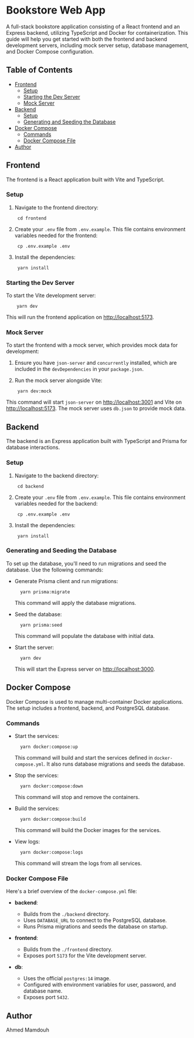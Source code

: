 # Bookstore Web App

A full-stack bookstore application consisting of a React frontend and an Express backend, utilizing TypeScript and Docker for containerization. This guide will help you get started with both the frontend and backend development servers, including mock server setup, database management, and Docker Compose configuration.

## Table of Contents

- [Frontend](#frontend)
  - [Setup](#setup)
  - [Starting the Dev Server](#starting-the-dev-server)
  - [Mock Server](#mock-server)
- [Backend](#backend)
  - [Setup](#setup-1)
  - [Generating and Seeding the Database](#generating-and-seeding-the-database)
- [Docker Compose](#docker-compose)
  - [Commands](#commands)
  - [Docker Compose File](#docker-compose-file)
- [Author](#author)

## Frontend

The frontend is a React application built with Vite and TypeScript.

### Setup

1. Navigate to the frontend directory:

        cd frontend

2. Create your `.env` file from `.env.example`. This file contains environment variables needed for the frontend:

        cp .env.example .env

3. Install the dependencies:

        yarn install

### Starting the Dev Server

To start the Vite development server:

        yarn dev

This will run the frontend application on [http://localhost:5173](http://localhost:5173).

### Mock Server

To start the frontend with a mock server, which provides mock data for development:

1. Ensure you have `json-server` and `concurrently` installed, which are included in the `devDependencies` in your `package.json`.

2. Run the mock server alongside Vite:

        yarn dev:mock

This command will start `json-server` on [http://localhost:3001](http://localhost:3001) and Vite on [http://localhost:5173](http://localhost:5173). The mock server uses `db.json` to provide mock data.

## Backend

The backend is an Express application built with TypeScript and Prisma for database interactions.

### Setup

1. Navigate to the backend directory:

        cd backend

2. Create your `.env` file from `.env.example`. This file contains environment variables needed for the backend:

        cp .env.example .env

3. Install the dependencies:

        yarn install

### Generating and Seeding the Database

To set up the database, you'll need to run migrations and seed the database. Use the following commands:

- Generate Prisma client and run migrations:

        yarn prisma:migrate

  This command will apply the database migrations.

- Seed the database:

        yarn prisma:seed

  This command will populate the database with initial data.

- Start the server:

        yarn dev

  This will start the Express server on [http://localhost:3000](http://localhost:3000).

## Docker Compose

Docker Compose is used to manage multi-container Docker applications. The setup includes a frontend, backend, and PostgreSQL database.

### Commands

- Start the services:

        yarn docker:compose:up

  This command will build and start the services defined in `docker-compose.yml`. It also runs database migrations and seeds the database.

- Stop the services:

        yarn docker:compose:down

  This command will stop and remove the containers.

- Build the services:

        yarn docker:compose:build

  This command will build the Docker images for the services.

- View logs:

        yarn docker:compose:logs

  This command will stream the logs from all services.

### Docker Compose File

Here's a brief overview of the `docker-compose.yml` file:

- **backend**:
  - Builds from the `./backend` directory.
  - Uses `DATABASE_URL` to connect to the PostgreSQL database.
  - Runs Prisma migrations and seeds the database on startup.

- **frontend**:
  - Builds from the `./frontend` directory.
  - Exposes port `5173` for the Vite development server.

- **db**:
  - Uses the official `postgres:14` image.
  - Configured with environment variables for user, password, and database name.
  - Exposes port `5432`.

## Author

Ahmed Mamdouh

